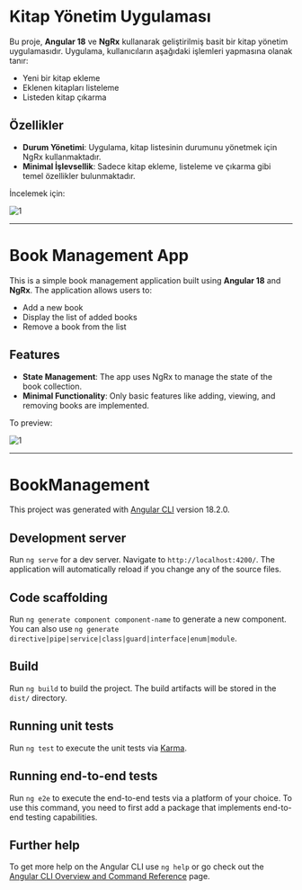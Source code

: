# Kitap Yönetim Uygulaması

Bu proje, **Angular 18** ve **NgRx** kullanarak geliştirilmiş basit bir kitap yönetim uygulamasıdır. Uygulama, kullanıcıların aşağıdaki işlemleri yapmasına olanak tanır:

- Yeni bir kitap ekleme
- Eklenen kitapları listeleme
- Listeden kitap çıkarma

## Özellikler

- **Durum Yönetimi**: Uygulama, kitap listesinin durumunu yönetmek için NgRx kullanmaktadır.
- **Minimal İşlevsellik**: Sadece kitap ekleme, listeleme ve çıkarma gibi temel özellikler bulunmaktadır.

İncelemek için:

![1](https://github.com/user-attachments/assets/82269568-bc62-4049-88ac-e3f98ef31f50)

___________________________________________________
# Book Management App

This is a simple book management application built using **Angular 18** and **NgRx**. The application allows users to:

- Add a new book
- Display the list of added books
- Remove a book from the list

## Features

- **State Management**: The app uses NgRx to manage the state of the book collection.
- **Minimal Functionality**: Only basic features like adding, viewing, and removing books are implemented.

To preview:

![1](https://github.com/user-attachments/assets/4ef7c02f-0da9-4087-9a82-f0869c607804)

___________________________________________________
# BookManagement

This project was generated with [Angular CLI](https://github.com/angular/angular-cli) version 18.2.0.

## Development server

Run `ng serve` for a dev server. Navigate to `http://localhost:4200/`. The application will automatically reload if you change any of the source files.

## Code scaffolding

Run `ng generate component component-name` to generate a new component. You can also use `ng generate directive|pipe|service|class|guard|interface|enum|module`.

## Build

Run `ng build` to build the project. The build artifacts will be stored in the `dist/` directory.

## Running unit tests

Run `ng test` to execute the unit tests via [Karma](https://karma-runner.github.io).

## Running end-to-end tests

Run `ng e2e` to execute the end-to-end tests via a platform of your choice. To use this command, you need to first add a package that implements end-to-end testing capabilities.

## Further help

To get more help on the Angular CLI use `ng help` or go check out the [Angular CLI Overview and Command Reference](https://angular.dev/tools/cli) page.
